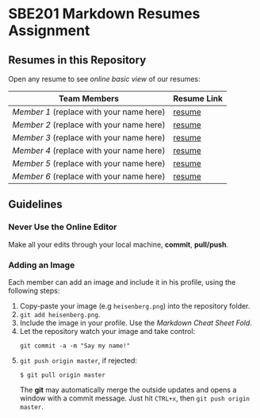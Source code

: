 # SBE201 Markdown Resumes Assignment

## Resumes in this Repository

Open any resume to see *online basic view* of our resumes:

| Team Members | Resume Link |
|--------------|-------------|
| *Member 1* (replace with your name here) | [resume](member1.md) |
| *Member 2* (replace with your name here) | [resume](member2.md) |
| *Member 3* (replace with your name here) | [resume](member3.md) |
| *Member 4* (replace with your name here) | [resume](member4.md) |
| *Member 5* (replace with your name here) | [resume](member5.md) |
| *Member 6* (replace with your name here) | [resume](member6.md) |

## Guidelines

### Never Use the Online Editor

Make all your edits through your local machine, **commit**, **pull/push**.

### Adding an Image

Each member can add an image and include it in his profile, using the following steps:

1. Copy-paste your image (e.g `heisenberg.png`) into the repository folder.
2. `git add heisenberg.png`.
3. Include the image in your profile. Use the *Markdown Cheat Sheet Fold*.
4. Let the repository watch your image and take control:
    ```teminal
    git commit -a -m "Say my name!"
    ```
5. `git push origin master`, if rejected:
    ```terminal
    $ git pull origin master
    ```
    The **git** may automatically merge the outside updates and opens a window with a commit message. Just hit `CTRL+x`, then `git push origin master`.